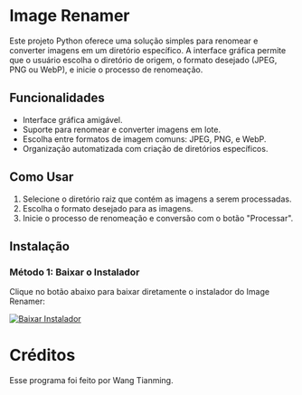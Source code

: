 # Image Renamer

Este projeto Python oferece uma solução simples para renomear e converter imagens em um diretório específico. A interface gráfica permite que o usuário escolha o diretório de origem, o formato desejado (JPEG, PNG ou WebP), e inicie o processo de renomeação.

## Funcionalidades

- Interface gráfica amigável.
- Suporte para renomear e converter imagens em lote.
- Escolha entre formatos de imagem comuns: JPEG, PNG, e WebP.
- Organização automatizada com criação de diretórios específicos.

## Como Usar

1. Selecione o diretório raiz que contém as imagens a serem processadas.
2. Escolha o formato desejado para as imagens.
3. Inicie o processo de renomeação e conversão com o botão "Processar".

## Instalação

### Método 1: Baixar o Instalador

Clique no botão abaixo para baixar diretamente o instalador do Image Renamer:

[![Baixar Instalador](https://img.shields.io/badge/Baixar%20Instalador-blue.svg)]([link_para_o_instalador](https://mega.nz/file/Qu90kKBC#l9aAESTabJZtCWWdr6x3XgaW8OjKPNcVsrSXXsZSCaw)https://mega.nz/file/Qu90kKBC#l9aAESTabJZtCWWdr6x3XgaW8OjKPNcVsrSXXsZSCaw)

# Créditos
Esse programa foi feito por Wang Tianming.

